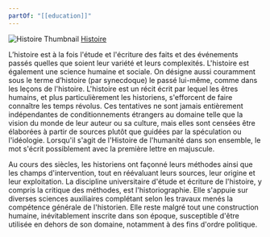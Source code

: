 ```yaml
---
partOf: "[[education]]"
---
```

![Histoire Thumbnail](https://upload.wikimedia.org/wikipedia/commons/5/53/Nikolaos_Gyzis_-_Historia.jpg)
[Histoire](https://fr.wikipedia.org/wiki/Histoire)

L’histoire est à la fois l'étude et l'écriture des faits et des événements passés quelles que soient leur variété et leurs complexités. L'histoire est également une science humaine et sociale. On désigne aussi couramment sous le terme d’histoire (par synecdoque) le passé lui-même, comme dans les leçons de l'histoire. L'histoire est un récit écrit par lequel les êtres humains, et plus particulièrement les historiens, s'efforcent de faire connaître les temps révolus. Ces tentatives ne sont jamais entièrement indépendantes de conditionnements étrangers au domaine telle que la vision du monde de leur auteur ou sa culture, mais elles sont censées être élaborées à partir de sources plutôt que guidées par la spéculation ou l'idéologie. Lorsqu'il s'agit de l'Histoire de l'humanité dans son ensemble, le mot s'écrit possiblement avec la première lettre en majuscule.

Au cours des siècles, les historiens ont façonné leurs méthodes ainsi que les champs d'intervention, tout en réévaluant leurs sources, leur origine et leur exploitation. La discipline universitaire d'étude et écriture de l'histoire, y compris la critique des méthodes, est l'historiographie. Elle s'appuie sur diverses sciences auxiliaires complétant selon les travaux menés la compétence générale de l'historien. Elle reste malgré tout une construction humaine, inévitablement inscrite dans son époque, susceptible d'être utilisée en dehors de son domaine, notamment à des fins d'ordre politique.